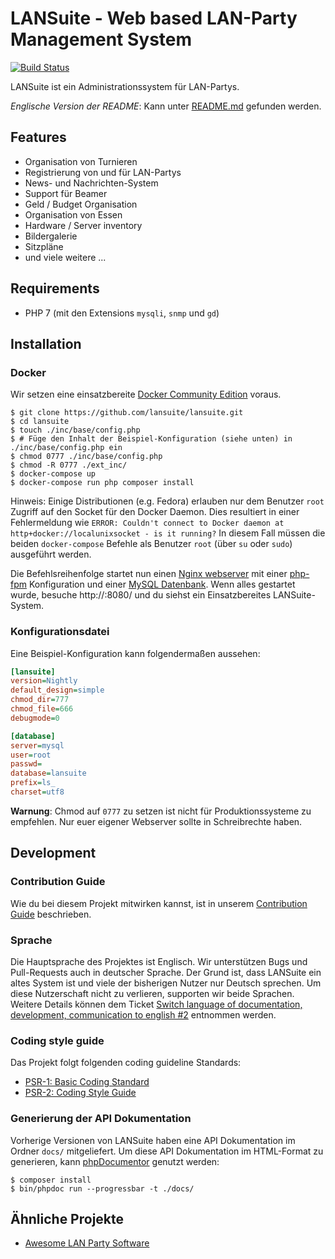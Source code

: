 # LANSuite - Web based LAN-Party Management System

[![Build Status](https://travis-ci.org/lansuite/lansuite.svg?branch=master)](https://travis-ci.org/lansuite/lansuite)

LANSuite ist ein Administrationssystem für LAN-Partys.

*Englische Version der README*: Kann unter [README.md](./README.md) gefunden werden.

## Features

* Organisation von Turnieren
* Registrierung von und für LAN-Partys
* News- und Nachrichten-System
* Support für Beamer
* Geld / Budget Organisation
* Organisation von Essen
* Hardware / Server inventory
* Bildergalerie
* Sitzpläne
* und viele weitere ...

## Requirements

* PHP 7 (mit den Extensions `mysqli`, `snmp` und `gd`)

## Installation

### Docker

Wir setzen eine einsatzbereite [Docker Community Edition](https://www.docker.com/community-edition) voraus.

```
$ git clone https://github.com/lansuite/lansuite.git
$ cd lansuite
$ touch ./inc/base/config.php
$ # Füge den Inhalt der Beispiel-Konfiguration (siehe unten) in ./inc/base/config.php ein
$ chmod 0777 ./inc/base/config.php
$ chmod -R 0777 ./ext_inc/
$ docker-compose up
$ docker-compose run php composer install
```

Hinweis:
Einige Distributionen (e.g. Fedora) erlauben nur dem Benutzer `root` Zugriff auf den Socket für den Docker Daemon.
Dies resultiert in einer Fehlermeldung wie `ERROR: Couldn't connect to Docker daemon at http+docker://localunixsocket - is it running?`
In diesem Fall  müssen die beiden `docker-compose` Befehle als Benutzer `root` (über `su` oder `sudo`) ausgeführt werden.

Die Befehlsreihenfolge startet nun einen [Nginx webserver](https://nginx.org/) mit einer [php-fpm](https://secure.php.net/manual/en/install.fpm.php) Konfiguration und einer [MySQL Datenbank](https://www.mysql.com/).
Wenn alles gestartet wurde, besuche http://<Your-Docker-IP>:8080/ und du siehst ein Einsatzbereites LANSuite-System.

### Konfigurationsdatei

Eine Beispiel-Konfiguration kann folgendermaßen aussehen:

```ini
[lansuite]
version=Nightly
default_design=simple
chmod_dir=777
chmod_file=666
debugmode=0

[database]
server=mysql
user=root
passwd=
database=lansuite
prefix=ls_
charset=utf8
```

**Warnung**:
Chmod auf `0777` zu setzen ist nicht für Produktionssysteme zu empfehlen. Nur euer eigener Webserver sollte in Schreibrechte haben.

## Development

### Contribution Guide

Wie du bei diesem Projekt mitwirken kannst, ist in unserem [Contribution Guide](./CONTRIBUTING-DE.md) beschrieben.

### Sprache

Die Hauptsprache des Projektes ist Englisch.
Wir unterstützen Bugs und Pull-Requests auch in deutscher Sprache.
Der Grund ist, dass LANSuite ein altes System ist und viele der bisherigen Nutzer nur Deutsch sprechen.
Um diese Nutzerschaft nicht zu verlieren, supporten wir beide Sprachen.
Weitere Details können dem Ticket [Switch language of documentation, development, communication to english #2](https://github.com/lansuite/lansuite/issues/2) entnommen werden.

### Coding style guide

Das Projekt folgt folgenden coding guideline Standards:

* [PSR-1: Basic Coding Standard](http://www.php-fig.org/psr/psr-1/)
* [PSR-2: Coding Style Guide](http://www.php-fig.org/psr/psr-2/)

### Generierung der API Dokumentation

Vorherige Versionen von LANSuite haben eine API Dokumentation im Ordner `docs/` mitgeliefert.
Um diese API Dokumentation im HTML-Format zu generieren, kann [phpDocumentor](https://www.phpdoc.org/) genutzt werden:

```
$ composer install
$ bin/phpdoc run --progressbar -t ./docs/
```

## Ähnliche Projekte

* [Awesome LAN Party Software](https://github.com/LANparties/awesome-lanparty-software)
